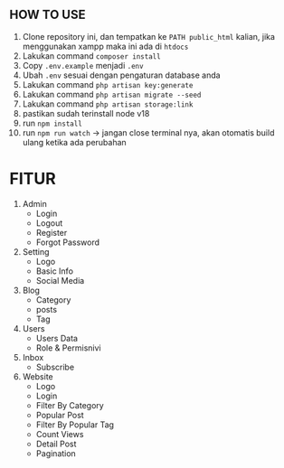 ## HOW TO USE

1. Clone repository ini, dan tempatkan ke `PATH public_html` kalian, jika menggunakan xampp maka ini ada di `htdocs`
2. Lakukan command `composer install`
3. Copy `.env.example` menjadi `.env`
4. Ubah `.env` sesuai dengan pengaturan database anda
5. Lakukan command `php artisan key:generate`
6. Lakukan command `php artisan migrate --seed`
7. Lakukan command `php artisan storage:link`
8. pastikan sudah terinstall node v18
9. run `npm install`
10. run `npm run watch` -> jangan close terminal nya, akan otomatis build ulang ketika ada perubahan


# FITUR

1. Admin
    - Login
    - Logout
    - Register
    - Forgot Password
2. Setting
    - Logo
    - Basic Info
    - Social Media
3. Blog
    - Category
    - posts
    - Tag
4. Users
    - Users Data
    - Role & Permisnivi
5. Inbox
    - Subscribe
6. Website
    - Logo
    - Login
    - Filter By Category
    - Popular Post
    - Filter By Popular Tag
    - Count Views
    - Detail Post
    - Pagination